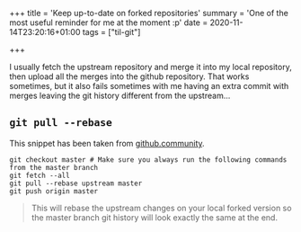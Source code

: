 +++
title = 'Keep up-to-date on forked repositories'
summary = 'One of the most useful reminder for me at the moment :p'
date = 2020-11-14T23:20:16+01:00
tags = ["til-git"]

+++

I usually fetch the upstream repository and merge it into my local repository,
then upload all the merges into the github repository. That works sometimes,
but it also fails sometimes with me having an extra commit with merges leaving
the git history different from the upstream...

## `git pull --rebase`

This snippet has been taken from [github.community][1].

[1]: https://github.community/t/update-a-forked-repository-when-the-original-repository-is-updated/1855/3

```shell
git checkout master # Make sure you always run the following commands from the master branch
git fetch --all
git pull --rebase upstream master
git push origin master
```

> This will rebase the upstream changes on your local forked version so the
> master branch git history will look exactly the same at the end.
